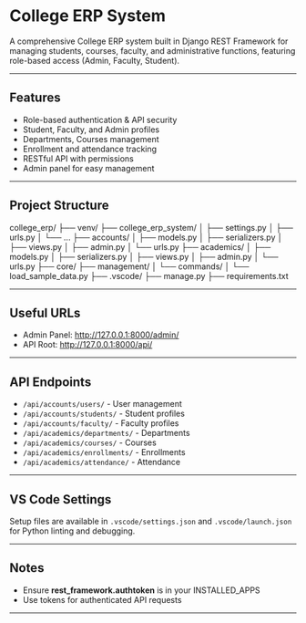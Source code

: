 # College ERP System

A comprehensive College ERP system built in Django REST Framework for managing students, courses, faculty, and administrative functions, featuring role-based access (Admin, Faculty, Student).

---

## Features

- Role-based authentication & API security
- Student, Faculty, and Admin profiles
- Departments, Courses management
- Enrollment and attendance tracking
- RESTful API with permissions
- Admin panel for easy management

---

## Project Structure

college_erp/
├── venv/
├── college_erp_system/
│ ├── settings.py
│ ├── urls.py
│ └── ...
├── accounts/
│ ├── models.py
│ ├── serializers.py
│ ├── views.py
│ ├── admin.py
│ └── urls.py
├── academics/
│ ├── models.py
│ ├── serializers.py
│ ├── views.py
│ ├── admin.py
│ └── urls.py
├── core/
├── management/
│ └── commands/
│ └── load_sample_data.py
├── .vscode/
├── manage.py
├── requirements.txt






---

## Useful URLs

- Admin Panel: http://127.0.0.1:8000/admin/
- API Root: http://127.0.0.1:8000/api/

---

## API Endpoints

- `/api/accounts/users/`  - User management
- `/api/accounts/students/` - Student profiles
- `/api/accounts/faculty/` - Faculty profiles
- `/api/academics/departments/` - Departments
- `/api/academics/courses/` - Courses
- `/api/academics/enrollments/` - Enrollments
- `/api/academics/attendance/` - Attendance

---

## VS Code Settings

Setup files are available in `.vscode/settings.json` and `.vscode/launch.json` for Python linting and debugging.

---

## Notes

- Ensure **rest_framework.authtoken** is in your INSTALLED_APPS
- Use tokens for authenticated API requests

---

